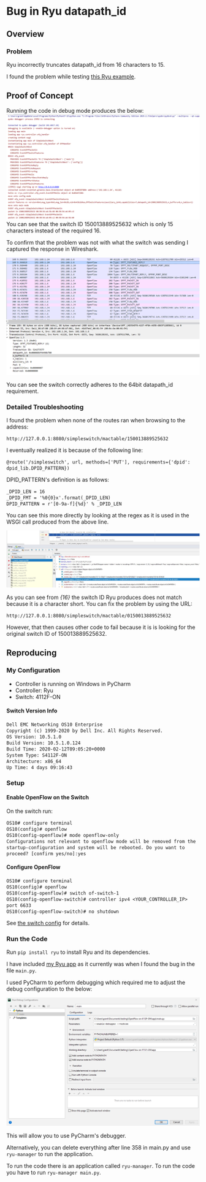 # Bug in Ryu datapath_id

## Overview

### Problem

Ryu incorrectly truncates datapath_id from 16 characters to 15.

I found the problem while testing [this Ryu example](https://osrg.github.io/ryu-book/en/html/rest_api.html#implementing-simpleswitchrest13-class).

## Proof of Concept

Running the code in debug mode produces the below:
![](images/poc.PNG)
You can see that the switch ID 150013889525632 which is only 15 characters instead
of the required 16. 

To confirm that the problem was not with what the switch was sending I captured
the response in Wireshark.

![](images/wireshark.PNG)

You can see the switch correctly adheres to the 64bit datapath_id requirement.

### Detailed Troubleshooting

I found the problem when none of the routes ran when browsing to the address:

    http://127.0.0.1:8080/simpleswitch/mactable/150013889525632

I eventually realized it is because of the following line:

    @route('/simpleswitch', url, methods=['PUT'], requirements={'dpid': dpid_lib.DPID_PATTERN})

DPID_PATTERN's definition is as follows:

    _DPID_LEN = 16
    _DPID_FMT = '%0{0}x'.format(_DPID_LEN)
    DPID_PATTERN = r'[0-9a-f]{%d}' % _DPID_LEN

You can see this more directly by looking at the regex as it is used in the WSGI
call produced from the above line.

![](images/regex.jpg)

As you can see from *{16}* the switch ID Ryu produces does not match because it
is a character short. You can fix the problem by using the URL:

    http://127.0.0.1:8080/simpleswitch/mactable/0150013889525632

However, that then causes other code to fail because it is is looking for the
original switch ID of 150013889525632.

## Reproducing

### My Configuration

- Controller is running on Windows in PyCharm
- Controller: Ryu
- Switch: 4112F-ON

#### Switch Version Info

    Dell EMC Networking OS10 Enterprise
    Copyright (c) 1999-2020 by Dell Inc. All Rights Reserved.
    OS Version: 10.5.1.0
    Build Version: 10.5.1.0.124
    Build Time: 2020-02-12T09:05:20+0000
    System Type: S4112F-ON
    Architecture: x86_64
    Up Time: 4 days 09:16:43

### Setup

#### Enable OpenFlow on the Switch

On the switch run:

    OS10# configure terminal
    OS10(config)# openflow
    OS10(config-openflow)# mode openflow-only
    Configurations not relevant to openflow mode will be removed from the startup-configuration and system will be rebooted. Do you want to proceed? [confirm yes/no]:yes

#### Configure OpenFlow

    OS10# configure terminal
    OS10(config)# openflow
    OS10(config-openflow)# switch of-switch-1
    OS10(config-openflow-switch)# controller ipv4 <YOUR_CONTROLLER_IP> port 6633
    OS10(config-openflow-switch)# no shutdown

See [the switch config](./switch_configuration) for details.

### Run the Code

Run `pip install ryu` to install Ryu and its dependencies.

I have included [my Ryu app](./main.py) as it currently was when I found the bug 
in the file `main.py`.

I used PyCharm to perform debugging which required me to adjust the debug configuration
to the below:

![](images/debug_configuration.PNG)

This will allow you to use PyCharm's debugger.

Alternatively, you can delete everything after line 358 in main.py and use `ryu-manager`
to run the application.

To run the code there is an application called `ryu-manager`. To run the code 
you have to run `ryu-manager main.py`.
